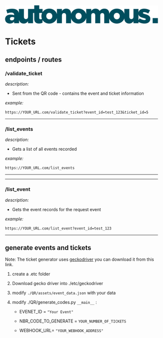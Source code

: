 ![Alt text for the logo](/static/assets/logo_autonomous.svg)

# Tickets

## endpoints / routes


### /validate_ticket
*description:* 

- Sent from the QR code - contains the event and ticket information

*example:* 

    https://YOUR_URL.com/validate_ticket?event_id=test_123&ticket_id=5

<hr/>

### /list_events

*description:*

- Gets a list of all events recorded

*example:* 

    https://YOUR_URL.com/list_events

<hr/>



<hr/>

### /list_event

*description:*

- Gets the event records for the request event

*example:* 

    https://YOUR_URL.com/list_event?event_id=test_123

<hr/>


## generate events and tickets 

Note: The ticket generator uses [geckodriver](https://github.com/mozilla/geckodriver/releases) you can download it from this link.

1. create a .etc folder
2. Download gecko driver into ./etc/geckodriver
3. modify `./QR/assets/event_data.json` with your data
4. modify ./QR/generate_codes.py  `__main__` :
    
    - EVENET_ID = `"Your Event"`
    
    - NBR_CODE_TO_GENERATE = `YOUR_NUMBER_OF_TICKETS`

    - WEBHOOK_URL= `"YOUR_WEBHOOK_ADDRESS"`
